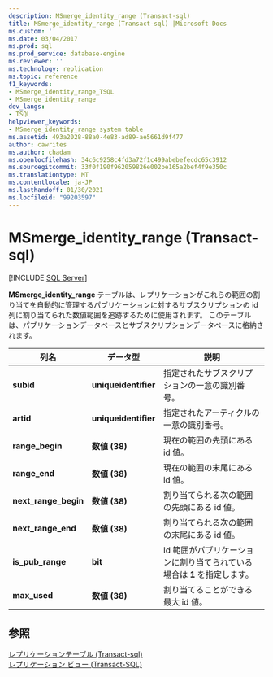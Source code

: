 ```yaml
---
description: MSmerge_identity_range (Transact-sql)
title: MSmerge_identity_range (Transact-sql) |Microsoft Docs
ms.custom: ''
ms.date: 03/04/2017
ms.prod: sql
ms.prod_service: database-engine
ms.reviewer: ''
ms.technology: replication
ms.topic: reference
f1_keywords:
- MSmerge_identity_range_TSQL
- MSmerge_identity_range
dev_langs:
- TSQL
helpviewer_keywords:
- MSmerge_identity_range system table
ms.assetid: 493a2028-88a0-4e83-ad89-ae5661d9f477
author: cawrites
ms.author: chadam
ms.openlocfilehash: 34c6c9258c4fd3a72f1c499abebefecdc65c3912
ms.sourcegitcommit: 33f0f190f962059826e002be165a2bef4f9e350c
ms.translationtype: MT
ms.contentlocale: ja-JP
ms.lasthandoff: 01/30/2021
ms.locfileid: "99203597"
---
```

# <a name="msmerge_identity_range-transact-sql"></a>MSmerge_identity_range (Transact-sql)
[!INCLUDE [SQL Server](../../includes/applies-to-version/sqlserver.md)]

  **MSmerge_identity_range** テーブルは、レプリケーションがこれらの範囲の割り当てを自動的に管理するパブリケーションに対するサブスクリプションの id 列に割り当てられた数値範囲を追跡するために使用されます。 このテーブルは、パブリケーションデータベースとサブスクリプションデータベースに格納されます。  
  
|列名|データ型|説明|  
|-----------------|---------------|-----------------|  
|**subid**|**uniqueidentifier**|指定されたサブスクリプションの一意の識別番号。|  
|**artid**|**uniqueidentifier**|指定されたアーティクルの一意の識別番号。|  
|**range_begin**|**数値 (38)**|現在の範囲の先頭にある id 値。|  
|**range_end**|**数値 (38)**|現在の範囲の末尾にある id 値。|  
|**next_range_begin**|**数値 (38)**|割り当てられる次の範囲の先頭にある id 値。|  
|**next_range_end**|**数値 (38)**|割り当てられる次の範囲の末尾にある id 値。|  
|**is_pub_range**|**bit**|Id 範囲がパブリケーションに割り当てられている場合は **1** を指定します。|  
|**max_used**|**数値 (38)**|割り当てることができる最大 id 値。|  
  
## <a name="see-also"></a>参照  
 [レプリケーションテーブル &#40;Transact-sql&#41;](../../relational-databases/system-tables/replication-tables-transact-sql.md)   
 [レプリケーション ビュー &#40;Transact-SQL&#41;](../../relational-databases/system-views/replication-views-transact-sql.md)  
  
  
